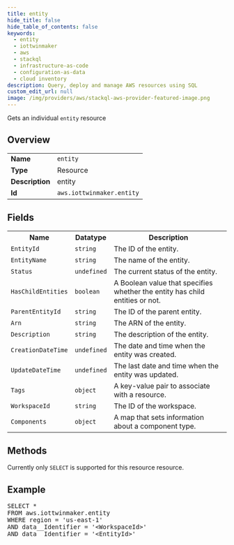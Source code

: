 ```yaml
---
title: entity
hide_title: false
hide_table_of_contents: false
keywords:
  - entity
  - iottwinmaker
  - aws
  - stackql
  - infrastructure-as-code
  - configuration-as-data
  - cloud inventory
description: Query, deploy and manage AWS resources using SQL
custom_edit_url: null
image: /img/providers/aws/stackql-aws-provider-featured-image.png
---
```

Gets an individual <code>entity</code> resource

## Overview
<table><tbody>
<tr><td><b>Name</b></td><td><code>entity</code></td></tr>
<tr><td><b>Type</b></td><td>Resource</td></tr>
<tr><td><b>Description</b></td><td>entity</td></tr>
<tr><td><b>Id</b></td><td><code>aws.iottwinmaker.entity</code></td></tr>
</tbody></table>

## Fields
<table><tbody>
<tr><th>Name</th><th>Datatype</th><th>Description</th></tr>
<tr><td><code>EntityId</code></td><td><code>string</code></td><td>The ID of the entity.</td></tr>
<tr><td><code>EntityName</code></td><td><code>string</code></td><td>The name of the entity.</td></tr>
<tr><td><code>Status</code></td><td><code>undefined</code></td><td>The current status of the entity.</td></tr>
<tr><td><code>HasChildEntities</code></td><td><code>boolean</code></td><td>A Boolean value that specifies whether the entity has child entities or not.</td></tr>
<tr><td><code>ParentEntityId</code></td><td><code>string</code></td><td>The ID of the parent entity.</td></tr>
<tr><td><code>Arn</code></td><td><code>string</code></td><td>The ARN of the entity.</td></tr>
<tr><td><code>Description</code></td><td><code>string</code></td><td>The description of the entity.</td></tr>
<tr><td><code>CreationDateTime</code></td><td><code>undefined</code></td><td>The date and time when the entity was created.</td></tr>
<tr><td><code>UpdateDateTime</code></td><td><code>undefined</code></td><td>The last date and time when the entity was updated.</td></tr>
<tr><td><code>Tags</code></td><td><code>object</code></td><td>A key-value pair to associate with a resource.</td></tr>
<tr><td><code>WorkspaceId</code></td><td><code>string</code></td><td>The ID of the workspace.</td></tr>
<tr><td><code>Components</code></td><td><code>object</code></td><td>A map that sets information about a component type.</td></tr>

</tbody></table>

## Methods
Currently only <code>SELECT</code> is supported for this resource resource.

## Example
<pre>
SELECT *<br/>FROM aws.iottwinmaker.entity<br/>WHERE region = 'us-east-1'<br/>AND data__Identifier = '&lt;WorkspaceId&gt;'<br/>AND data__Identifier = '&lt;EntityId&gt;'
</pre>
